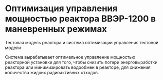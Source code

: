 # Оптимизация управления мощностью реактора ВВЭР-1200 в маневренных режимах
Тестовая модель реактора и система оптимизации управления тестовой модели 

Система вырабатывает оптимальное управление мощностью реакторной установки для того, 
чтобы снизить потери энерговыработки реактора или минимизировать водообмен в реакторе, 
для снижения количества жидких радиоактивных отходов.